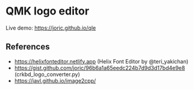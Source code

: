 # QMK logo editor

Live demo: https://joric.github.io/qle

## References

* https://helixfonteditor.netlify.app (Helix Font Editor by @teri_yakichan)
* https://gist.github.com/joric/96b6a1a65eedc224b7d9d3d17bd4e9e8 (crkbd_logo_converter.py)
* https://javl.github.io/image2cpp/


